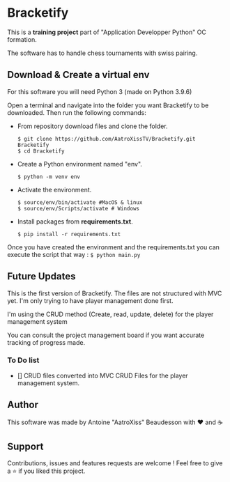 # Bracketify

This is a **training project** part of "Application Developper Python" OC formation. 

The software has to handle chess tournaments with swiss pairing.

## Download & Create a virtual env

For this software you will need Python 3 (made on Python 3.9.6)

Open a terminal and navigate into the folder you want Bracketify to be downloaded. 
Then run the following commands: 

* From repository download files and clone the folder.
    ```
    $ git clone https://github.com/AatroXissTV/Bracketify.git Bracketify
    $ cd Bracketify
    ```
* Create a Python environment named "env".
    ```
    $ python -m venv env
    ```
* Activate the environment.
    ```
    $ source/env/bin/activate #MacOS & linux
    $ source/env/Scripts/activate # Windows
    ```
* Install packages from **requirements.txt**.
    ```
    $ pip install -r requirements.txt
    ```

Once you have created the environment and the requirements.txt you can execute the script that way :
    ```
    $ python main.py
    ```

## Future Updates

This is the first version of Bracketify. The files are not structured with MVC yet. 
I'm only trying to have player management done first.

I'm using the CRUD method (Create, read, update, delete) for the player management system

You can consult the project management board if you want accurate tracking of progress made. 

### To Do list
- [] CRUD files converted into MVC CRUD Files for the player management system.

## Author

This software was made by Antoine "AatroXiss" Beaudesson with :heart: and :coffee:

## Support

Contributions, issues and features requests are welcome ! 
Feel free to give a ⭐️ if you liked this project. 